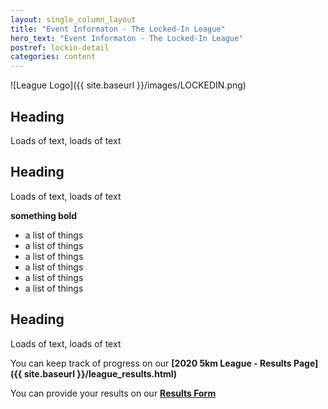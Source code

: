 ```yaml
---
layout: single_column_layout
title: "Event Informaton - The Locked-In League"
hero_text: "Event Informaton - The Locked-In League"
postref: lockin-detail
categories: content
---
```


![League Logo]({{ site.baseurl }}/images/LOCKEDIN.png)

## Heading

Loads of text, loads of text

## Heading

Loads of text, loads of text

**something bold**

* a list of things
* a list of things
* a list of things
* a list of things
* a list of things
* a list of things

## Heading

Loads of text, loads of text

You can keep track of progress on our **[2020 5km League - Results Page]({{ site.baseurl }}/league_results.html)**

You can provide your results on our **[Results Form](https://forms.gle/qj8BkYTRqWScu5hz5)**

